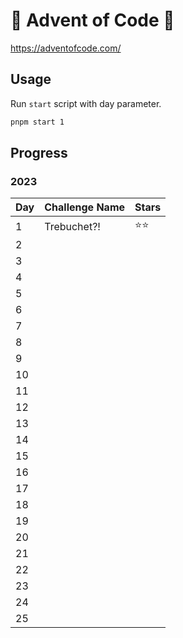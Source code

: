 # 🎄 Advent of Code 🎄

https://adventofcode.com/

## Usage

Run `start` script with day parameter.

```bash
pnpm start 1
``````

## Progress

### 2023

| Day | Challenge Name          | Stars |
| --- | ----------------------- | ----- |
| 1   | Trebuchet?!             | ⭐⭐  |
| 2   |                         |       |
| 3   |                         |       |
| 4   |                         |       |
| 5   |                         |       |
| 6   |                         |       |
| 7   |                         |       |
| 8   |                         |       |
| 9   |                         |       |
| 10  |                         |       |
| 11  |                         |       |
| 12  |                         |       |
| 13  |                         |       |
| 14  |                         |       |
| 15  |                         |       |
| 16  |                         |       |
| 17  |                         |       |
| 18  |                         |       |
| 19  |                         |       |
| 20  |                         |       |
| 21  |                         |       |
| 22  |                         |       |
| 23  |                         |       |
| 24  |                         |       |
| 25  |                         |       |